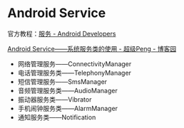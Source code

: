# Android Service

官方教程：[服务 - Android Developers](https://developer.android.com/guide/components/services.html "服务  Android Developers")





[Android Service——系统服务类的使用 - 超级Peng - 博客园](http://www.cnblogs.com/PengLee/p/4092712.html "Android Service——系统服务类的使用 - 超级Peng - 博客园")

- 网络管理服务——ConnectivityManager
- 电话管理服务类——TelephonyManager
- 短信管理服务——SmsManager
- 音频管理服务类——AudioManager
- 振动器服务类——Vibrator
- 手机闹钟服务类——AlarmManager
- 通知服务类——Notification



